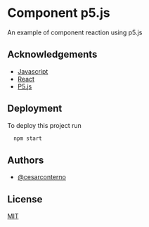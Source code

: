
# Component p5.js

An example of component reaction using p5.js

## Acknowledgements

 - [Javascript](https://www.javascript.com/)
 - [React](https://pt-br.reactjs.org/)
 - [P5.js](https://p5js.org/)


  
## Deployment

To deploy this project run

```bash
  npm start
```

  
## Authors

- [@cesarconterno](https://github.com/cesarconterno)

  
## License

[MIT](https://choosealicense.com/licenses/mit/)

  